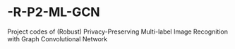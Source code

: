 # -R-P2-ML-GCN
Project codes of (Robust) Privacy-Preserving Multi-label Image Recognition with Graph Convolutional Network
